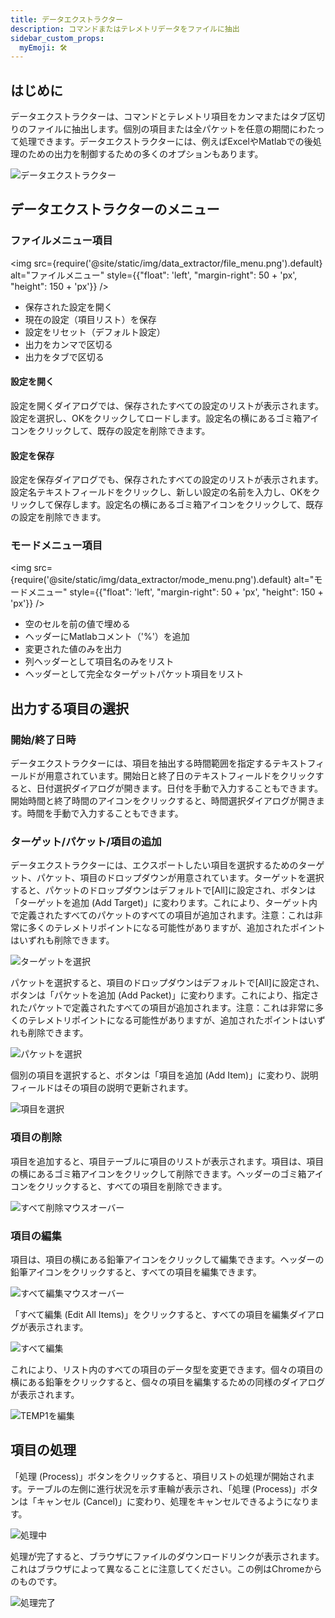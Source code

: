 ```yaml
---
title: データエクストラクター
description: コマンドまたはテレメトリデータをファイルに抽出
sidebar_custom_props:
  myEmoji: 🛠️
---
```


## はじめに

データエクストラクターは、コマンドとテレメトリ項目をカンマまたはタブ区切りのファイルに抽出します。個別の項目または全パケットを任意の期間にわたって処理できます。データエクストラクターには、例えばExcelやMatlabでの後処理のための出力を制御するための多くのオプションもあります。

![データエクストラクター](pathname:///img/data_extractor/data_extractor.png)

## データエクストラクターのメニュー

### ファイルメニュー項目

<!-- Image sized to match up with bullets -->

<img src={require('@site/static/img/data_extractor/file_menu.png').default}
alt="ファイルメニュー"
style={{"float": 'left', "margin-right": 50 + 'px', "height": 150 + 'px'}} />

- 保存された設定を開く
- 現在の設定（項目リスト）を保存
- 設定をリセット（デフォルト設定）
- 出力をカンマで区切る
- 出力をタブで区切る

#### 設定を開く

設定を開くダイアログでは、保存されたすべての設定のリストが表示されます。設定を選択し、OKをクリックしてロードします。設定名の横にあるゴミ箱アイコンをクリックして、既存の設定を削除できます。

#### 設定を保存

設定を保存ダイアログでも、保存されたすべての設定のリストが表示されます。設定名テキストフィールドをクリックし、新しい設定の名前を入力し、OKをクリックして保存します。設定名の横にあるゴミ箱アイコンをクリックして、既存の設定を削除できます。

### モードメニュー項目

<!-- Image sized to match up with bullets -->

<img src={require('@site/static/img/data_extractor/mode_menu.png').default}
alt="モードメニュー"
style={{"float": 'left', "margin-right": 50 + 'px', "height": 150 + 'px'}} />

- 空のセルを前の値で埋める
- ヘッダーにMatlabコメント（'%'）を追加
- 変更された値のみを出力
- 列ヘッダーとして項目名のみをリスト
- ヘッダーとして完全なターゲットパケット項目をリスト

## 出力する項目の選択

### 開始/終了日時

データエクストラクターには、項目を抽出する時間範囲を指定するテキストフィールドが用意されています。開始日と終了日のテキストフィールドをクリックすると、日付選択ダイアログが開きます。日付を手動で入力することもできます。開始時間と終了時間のアイコンをクリックすると、時間選択ダイアログが開きます。時間を手動で入力することもできます。

### ターゲット/パケット/項目の追加

データエクストラクターには、エクスポートしたい項目を選択するためのターゲット、パケット、項目のドロップダウンが用意されています。ターゲットを選択すると、パケットのドロップダウンはデフォルトで[All]に設定され、ボタンは「ターゲットを追加 (Add Target)」に変わります。これにより、ターゲット内で定義されたすべてのパケットのすべての項目が追加されます。注意：これは非常に多くのテレメトリポイントになる可能性がありますが、追加されたポイントはいずれも削除できます。

![ターゲットを選択](pathname:///img/data_extractor/add_target.png)

パケットを選択すると、項目のドロップダウンはデフォルトで[All]に設定され、ボタンは「パケットを追加 (Add Packet)」に変わります。これにより、指定されたパケットで定義されたすべての項目が追加されます。注意：これは非常に多くのテレメトリポイントになる可能性がありますが、追加されたポイントはいずれも削除できます。

![パケットを選択](pathname:///img/data_extractor/add_packet.png)

個別の項目を選択すると、ボタンは「項目を追加 (Add Item)」に変わり、説明フィールドはその項目の説明で更新されます。

![項目を選択](pathname:///img/data_extractor/add_item.png)

### 項目の削除

項目を追加すると、項目テーブルに項目のリストが表示されます。項目は、項目の横にあるゴミ箱アイコンをクリックして削除できます。ヘッダーのゴミ箱アイコンをクリックすると、すべての項目を削除できます。

![すべて削除マウスオーバー](pathname:///img/data_extractor/delete_all_mouseover.png)

### 項目の編集

項目は、項目の横にある鉛筆アイコンをクリックして編集できます。ヘッダーの鉛筆アイコンをクリックすると、すべての項目を編集できます。

![すべて編集マウスオーバー](pathname:///img/data_extractor/edit_all_mouseover.png)

「すべて編集 (Edit All Items)」をクリックすると、すべての項目を編集ダイアログが表示されます。

![すべて編集](pathname:///img/data_extractor/edit_all_items.png)

これにより、リスト内のすべての項目のデータ型を変更できます。個々の項目の横にある鉛筆をクリックすると、個々の項目を編集するための同様のダイアログが表示されます。

![TEMP1を編集](pathname:///img/data_extractor/edit_temp1.png)

## 項目の処理

「処理 (Process)」ボタンをクリックすると、項目リストの処理が開始されます。テーブルの左側に進行状況を示す車輪が表示され、「処理 (Process)」ボタンは「キャンセル (Cancel)」に変わり、処理をキャンセルできるようになります。

![処理中](pathname:///img/data_extractor/processing.png)

処理が完了すると、ブラウザにファイルのダウンロードリンクが表示されます。これはブラウザによって異なることに注意してください。この例はChromeからのものです。

![処理完了](pathname:///img/data_extractor/processing_done.png)